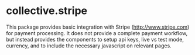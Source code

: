 collective.stripe
=================
This package provides basic integration with Stripe (http://www.stripe.com) for payment processing.  It does not provide a complete payment workflow, but instead provides the components to setup api keys, live vs test mode, currency, and to include the necessary javascript on relevant pages.
